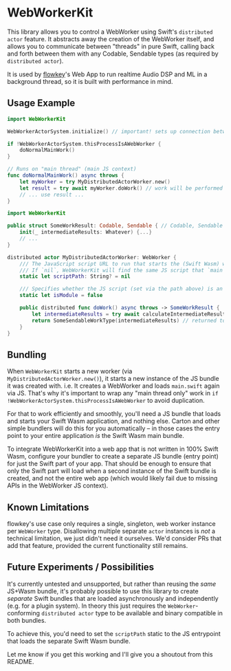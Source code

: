 # WebWorkerKit

This library allows you to control a WebWorker using Swift's `distributed actor` feature. It abstracts away the creation of the WebWorker itself, and allows you to communicate between "threads" in pure Swift, calling back and forth between them with any Codable, Sendable types (as required by `distributed actor`).

It is used by [flowkey](https://www.flowkey.com)'s Web App to run realtime Audio DSP and ML in a background thread, so it is built with performance in mind.


## Usage Example

```main.swift
import WebWorkerKit

WebWorkerActorSystem.initialize() // important! sets up connection between WebWorkers and Main JS context (main thread).

if !WebWorkerActorSystem.thisProcessIsAWebWorker {
    doNormalMainWork()
}

// Runs on "main thread" (main JS context)
func doNormalMainWork() async throws {
    let myWorker = try MyDistributedActorWorker.new()
    let result = try await myWorker.doWork() // work will be performed within the Web Worker
    // ... use result ...
}
```

```MyDistributedActorWorker.swift
import WebWorkerKit

public struct SomeWorkResult: Codable, Sendable { // Codable, Sendable is important
    init(_ intermediateResults: Whatever) {...}
    // ...
}

distributed actor MyDistributedActorWorker: WebWorker {
    /// The JavaScript script URL to run that starts the (Swift Wasm) worker. Unless you know what you're doing, this *should* be `nil`.
    /// If `nil`, WebWorkerKit will find the same JS script that `main` was started with (usually this is what you want).
    static let scriptPath: String? = nil

    /// Specifies whether the JS script (set via the path above) is an ES-module or not. With WebWorkers, this needs to be set explicitly.
    static let isModule = false

    public distributed func doWork() async throws -> SomeWorkResult {
        let intermediateResults = try await calculateIntermediateResults() // this happens inside the web worker
        return SomeSendableWorkType(intermediateResults) // returned to "main" JS context
    }
}
```

## Bundling

When `WebWorkerKit` starts a new worker (via `MyDistributedActorWorker.new()`), it starts a new instance of the JS bundle it was created with. i.e. It creates a WebWorker and loads `main.swift` again via JS. That's why it's important to wrap any "main thread only" work in `if !WebWorkerActorSystem.thisProcessIsAWebWorker` to avoid duplication.

For that to work efficiently and smoothly, you'll need a JS bundle that loads and starts your Swift Wasm application, and nothing else. Carton and other simple bundlers will do this for you automatically – in those cases the entry point to your entire application *is* the Swift Wasm main bundle.

To integrate WebWorkerKit into a web app that is not written in 100% Swift Wasm, configure your bundler to create a separate JS bundle (entry point) for just the Swift part of your app. That should be enough to ensure that only the Swift part will load when a second instance of the Swift bundle is created, and not the entire web app (which would likely fail due to missing APIs in the WebWorker JS context).


## Known Limitations

flowkey's use case only requires a single, singleton, web worker instance per `WebWorker` type. Disallowing multiple separate `actor` instances is _not_ a technical limitation, we just didn't need it ourselves. We'd consider PRs that add that feature, provided the current functionality still remains.


## Future Experiments / Possibilities

It's currently untested and unsupported, but rather than reusing the _same_ JS+Wasm bundle, it's probably possible to use this library to create _separate_ Swift bundles that are loaded asynchronously and independently (e.g. for a plugin system). In theory this just requires the `WebWorker`-conforming `distributed actor` type to be available and binary compatible in both bundles.

To achieve this, you'd need to set the `scriptPath` static to the JS entrypoint that loads the separate Swift Wasm bundle.

Let me know if you get this working and I'll give you a shoutout from this README.
